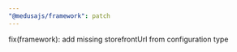 ```yaml
---
"@medusajs/framework": patch
---
```


fix(framework): add missing storefrontUrl from configuration type
